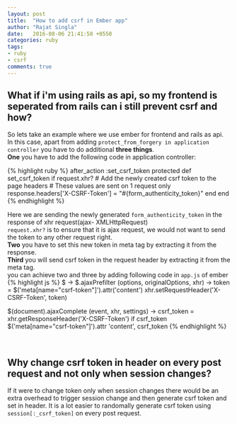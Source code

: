 ```yaml
---
layout: post
title:  "How to add csrf in Ember app"
author: "Rajat Singla"
date:   2016-08-06 21:41:58 +0550
categories: ruby
tags:
- ruby
- csrf
comments: true
---
```


## What if i'm using rails as api, so my frontend is seperated from rails can i still prevent csrf and how?

So lets take an example where we use ember for frontend and rails as api.
In this case, apart from adding `protect_from_forgery in application controller` you have to do additional **three things**.    
**One** you have to add the following code in application controller:
<!--more-->
{% highlight ruby %}
after_action :set_csrf_token
  protected
  def set_csrf_token
    if request.xhr?
      # Add the newly created csrf token to the page headers
      # These values are sent on 1 request only
      response.headers['X-CSRF-Token'] = "#{form_authenticity_token}"
    end
  end
{% endhighlight %}

Here we are sending the newly generated `form_authenticity_token` in the response of xhr request(ajax- XMLHttpRequest)     
`request.xhr?` is to ensure that it is ajax request, we would not want to send the token to any other request right.
<br>**Two** you have to set this new token in meta tag by extracting it from the response.
<br>**Third** you will send csrf token in the request header by extracting it from the meta tag.     
you can achieve two and three by adding following code in `app.js` of ember
{% highlight js %}
$ ->
  $.ajaxPrefilter (options, originalOptions, xhr) ->
    token = $('meta[name="csrf-token"]').attr('content')
    xhr.setRequestHeader('X-CSRF-Token', token)

  $(document).ajaxComplete (event, xhr, settings) ->
    csrf_token = xhr.getResponseHeader('X-CSRF-Token')
    if csrf_token
      $('meta[name="csrf-token"]').attr 'content', csrf_token
{% endhighlight %}

<br>

## Why change csrf token in header on every post request and not only when session changes?

If it were to change token only when session changes there would be an extra overhead to trigger session change and then generate csrf token and set in header.
It is a lot easier to randomally generate csrf token using `session[:_csrf_token]` on every post request.
